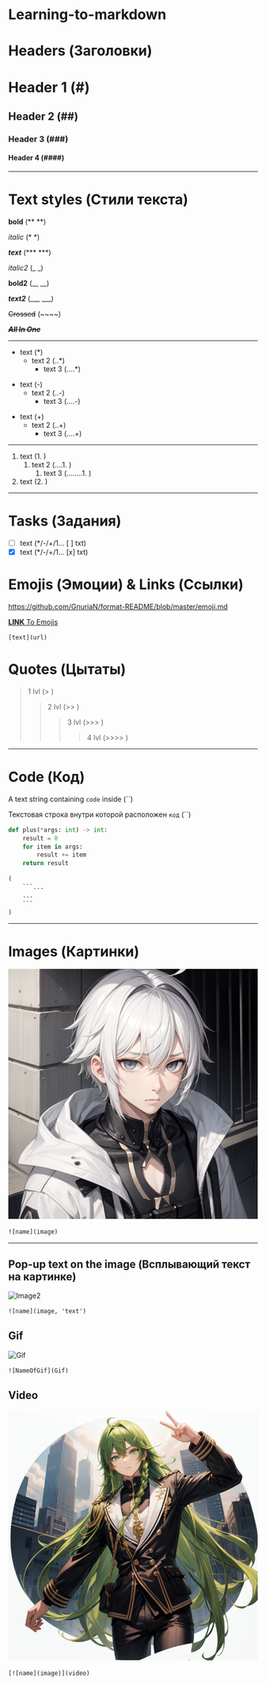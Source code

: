 # Learning-to-markdown
# Headers (Заголовки)
# Header 1 (#)
## Header 2 (##)
### Header 3 (###)
#### Header 4 (####)
___
# Text styles (Стили текста)
**bold** (** **)

*italic* (* *)

***text*** (*** ***)

_italic2_ (_ _)

__bold2__ (__ __)

___text2___ (___ ___)

~~Crossed~~ (~~~~)

***~~All In One~~***
___
* text (*)
  * text 2 (..*)
    * text 3 (....*)
- text (-)
  - text 2 (..-)
    - text 3 (....-)
+ text (+)
  + text 2 (..+)
    + text 3 (....+)
___
1. text (1. )
    1. text 2 (....1. )
        1. text 3 (........1. )
2. text (2. )
___
# Tasks (Задания)
* [ ] text (*/-/+/1... [ ] txt)
* [x] text (*/-/+/1... [x] txt)
# Emojis (Эмоции) & Links (Ссылки)
https://github.com/GnuriaN/format-README/blob/master/emoji.md

[**LINK** To Emojis](https://github.com/GnuriaN/format-README/blob/master/emoji.md)
```txt
[text](url)
```

# Quotes (Цытаты)
> 1 lvl (> )
>> 2 lvl (>> )
>>> 3 lvl (>>> )
>>>> 4 lvl (>>>> )
___
# Code (Код)
A text string containing `code` inside (``)

Текстовая строка внутри которой расположен `код`  (``)

```python
def plus(*args: int) -> int:
    result = 0
    for item in args:
        result += item
    return result
```

```txt
(
    ```...
    ...
    ```
)
```
___
# Images (Картинки)
![Image](f5e1ef3f-464b-4d.png)
```txt
![name](image)
```
___
## Pop-up text on the image (Всплывающий текст на картинке)
![Image2](82867d7c-952d-49.png, "Pop-up text on the image")
```txt
![name](image, 'text')
```
## Gif
![Gif](https://raw.githubusercontent.com/gist/theAdityaNVS/f5b585d1082da2dffffea32434f37956/raw/7f9552d0a179b4f84059259fa878199e369b069c/GitHub-logo.gif)
```txt
![NameOfGif](Gif)
```
## Video
[![Video](9d8e28ae-0ebd-44.png)](https://www.youtube.com/watch?v=NXNf9aYTCZ0)
```txt
[![name](image)](video)
```